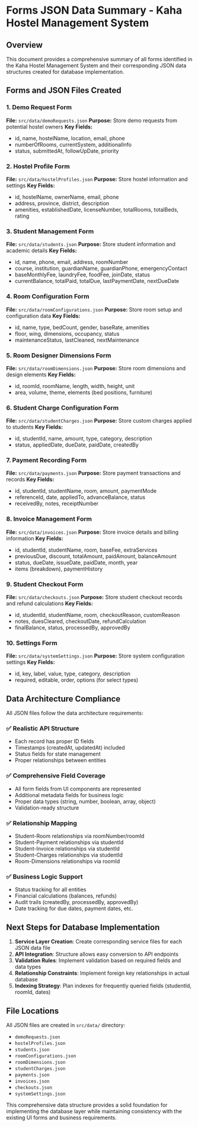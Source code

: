 # Forms JSON Data Summary - Kaha Hostel Management System

## Overview
This document provides a comprehensive summary of all forms identified in the Kaha Hostel Management System and their corresponding JSON data structures created for database implementation.

## Forms and JSON Files Created

### 1. Demo Request Form
**File:** `src/data/demoRequests.json`
**Purpose:** Store demo requests from potential hostel owners
**Key Fields:**
- id, name, hostelName, location, email, phone
- numberOfRooms, currentSystem, additionalInfo
- status, submittedAt, followUpDate, priority

### 2. Hostel Profile Form
**File:** `src/data/hostelProfiles.json`
**Purpose:** Store hostel information and settings
**Key Fields:**
- id, hostelName, ownerName, email, phone
- address, province, district, description
- amenities, establishedDate, licenseNumber, totalRooms, totalBeds, rating

### 3. Student Management Form
**File:** `src/data/students.json`
**Purpose:** Store student information and academic details
**Key Fields:**
- id, name, phone, email, address, roomNumber
- course, institution, guardianName, guardianPhone, emergencyContact
- baseMonthlyFee, laundryFee, foodFee, joinDate, status
- currentBalance, totalPaid, totalDue, lastPaymentDate, nextDueDate

### 4. Room Configuration Form
**File:** `src/data/roomConfigurations.json`
**Purpose:** Store room setup and configuration data
**Key Fields:**
- id, name, type, bedCount, gender, baseRate, amenities
- floor, wing, dimensions, occupancy, status
- maintenanceStatus, lastCleaned, nextMaintenance

### 5. Room Designer Dimensions Form
**File:** `src/data/roomDimensions.json`
**Purpose:** Store room dimensions and design elements
**Key Fields:**
- id, roomId, roomName, length, width, height, unit
- area, volume, theme, elements (bed positions, furniture)

### 6. Student Charge Configuration Form
**File:** `src/data/studentCharges.json`
**Purpose:** Store custom charges applied to students
**Key Fields:**
- id, studentId, name, amount, type, category, description
- status, appliedDate, dueDate, paidDate, createdBy

### 7. Payment Recording Form
**File:** `src/data/payments.json`
**Purpose:** Store payment transactions and records
**Key Fields:**
- id, studentId, studentName, room, amount, paymentMode
- referenceId, date, appliedTo, advanceBalance, status
- receivedBy, notes, receiptNumber

### 8. Invoice Management Form
**File:** `src/data/invoices.json`
**Purpose:** Store invoice details and billing information
**Key Fields:**
- id, studentId, studentName, room, baseFee, extraServices
- previousDue, discount, totalAmount, paidAmount, balanceAmount
- status, dueDate, issueDate, paidDate, month, year
- items (breakdown), paymentHistory

### 9. Student Checkout Form
**File:** `src/data/checkouts.json`
**Purpose:** Store student checkout records and refund calculations
**Key Fields:**
- id, studentId, studentName, room, checkoutReason, customReason
- notes, duesCleared, checkoutDate, refundCalculation
- finalBalance, status, processedBy, approvedBy

### 10. Settings Form
**File:** `src/data/systemSettings.json`
**Purpose:** Store system configuration settings
**Key Fields:**
- id, key, label, value, type, category, description
- required, editable, order, options (for select types)

## Data Architecture Compliance

All JSON files follow the data architecture requirements:

### ✅ Realistic API Structure
- Each record has proper ID fields
- Timestamps (createdAt, updatedAt) included
- Status fields for state management
- Proper relationships between entities

### ✅ Comprehensive Field Coverage
- All form fields from UI components are represented
- Additional metadata fields for business logic
- Proper data types (string, number, boolean, array, object)
- Validation-ready structure

### ✅ Relationship Mapping
- Student-Room relationships via roomNumber/roomId
- Student-Payment relationships via studentId
- Student-Invoice relationships via studentId
- Student-Charges relationships via studentId
- Room-Dimensions relationships via roomId

### ✅ Business Logic Support
- Status tracking for all entities
- Financial calculations (balances, refunds)
- Audit trails (createdBy, processedBy, approvedBy)
- Date tracking for due dates, payment dates, etc.

## Next Steps for Database Implementation

1. **Service Layer Creation**: Create corresponding service files for each JSON data file
2. **API Integration**: Structure allows easy conversion to API endpoints
3. **Validation Rules**: Implement validation based on required fields and data types
4. **Relationship Constraints**: Implement foreign key relationships in actual database
5. **Indexing Strategy**: Plan indexes for frequently queried fields (studentId, roomId, dates)

## File Locations
All JSON files are created in `src/data/` directory:
- `demoRequests.json`
- `hostelProfiles.json`
- `students.json`
- `roomConfigurations.json`
- `roomDimensions.json`
- `studentCharges.json`
- `payments.json`
- `invoices.json`
- `checkouts.json`
- `systemSettings.json`

This comprehensive data structure provides a solid foundation for implementing the database layer while maintaining consistency with the existing UI forms and business requirements.
